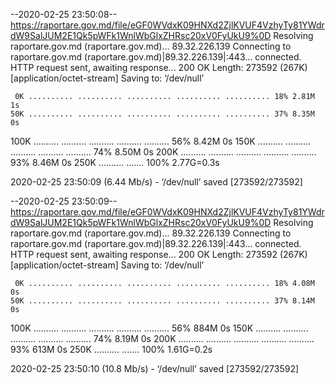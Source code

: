 --2020-02-25 23:50:08--  https://raportare.gov.md/file/eGF0WVdxK09HNXd2ZjlKVUF4VzhyTy81YWdrdW9SalJUM2E1Qk5pWFk1WnlWbGlxZHRsc20xV0FyUkU9%0D
Resolving raportare.gov.md (raportare.gov.md)... 89.32.226.139
Connecting to raportare.gov.md (raportare.gov.md)|89.32.226.139|:443... connected.
HTTP request sent, awaiting response... 200 OK
Length: 273592 (267K) [application/octet-stream]
Saving to: ‘/dev/null’

     0K .......... .......... .......... .......... .......... 18% 2.81M 1s
    50K .......... .......... .......... .......... .......... 37% 8.35M 0s
   100K .......... .......... .......... .......... .......... 56% 8.42M 0s
   150K .......... .......... .......... .......... .......... 74% 8.50M 0s
   200K .......... .......... .......... .......... .......... 93% 8.46M 0s
   250K .......... .......                                    100% 2.77G=0.3s

2020-02-25 23:50:09 (6.44 Mb/s) - ‘/dev/null’ saved [273592/273592]

--2020-02-25 23:50:09--  https://raportare.gov.md/file/eGF0WVdxK09HNXd2ZjlKVUF4VzhyTy81YWdrdW9SalJUM2E1Qk5pWFk1WnlWbGlxZHRsc20xV0FyUkU9%0D
Resolving raportare.gov.md (raportare.gov.md)... 89.32.226.139
Connecting to raportare.gov.md (raportare.gov.md)|89.32.226.139|:443... connected.
HTTP request sent, awaiting response... 200 OK
Length: 273592 (267K) [application/octet-stream]
Saving to: ‘/dev/null’

     0K .......... .......... .......... .......... .......... 18% 4.08M 0s
    50K .......... .......... .......... .......... .......... 37% 8.14M 0s
   100K .......... .......... .......... .......... .......... 56%  884M 0s
   150K .......... .......... .......... .......... .......... 74% 8.19M 0s
   200K .......... .......... .......... .......... .......... 93%  613M 0s
   250K .......... .......                                    100% 1.61G=0.2s

2020-02-25 23:50:10 (10.8 Mb/s) - ‘/dev/null’ saved [273592/273592]

